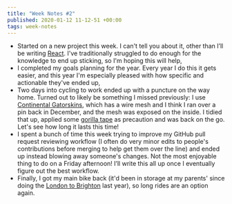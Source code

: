 ```yaml
---
title: "Week Notes #2"
published: 2020-01-12 11-12-51 +00:00
tags: week-notes
---
```


* Started on a new project this week. I can't tell you about it, other than
  I’ll be writing [React][]. I've traditionally struggled to do enough for the
  knowledge to end up sticking, so I'm hoping this will help,
* I completed my goals planning for the year. Every year I do this it gets
  easier, and this year I'm especially pleased with how specific and actionable
  they've ended up,
* Two days into cycling to work ended up with a puncture on the way home.
  Turned out to likely be something I missed previously: I use
  [Continental Gatorskins][], which has a wire mesh and I think I ran over a
  pin back in December, and the mesh was exposed on the inside. I tidied that
  up, applied some [gorilla tape]() as precaution and was back on the go.
  Let's see how long it lasts this time!
* I spent a bunch of time this week trying to improve my GitHub pull request
  reviewing workflow (I often do very minor edits to people's contributions
  before merging to help get them over the line) and ended up instead blowing
  away someone's changes. Not the most enjoyable thing to do on a Friday
  afternoon! I’ll write this all up once I eventually figure out the best
  workflow.
* Finally, I got my main bike back (it'd been in storage at my parents' since
  doing the [London to Brighton][] last year), so long rides are an option
  again.

[React]: https://reactjs.org
[Continental Gatorskins]: https://www.conti-tyres.co.uk/commuting-touring/gatorskin
[gorilla tape]: https://uk.gorillaglue.com/gorilla-tape-black/
[London to Brighton]: https://www.londonbrightoncycle.co.uk
